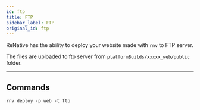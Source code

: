 ```yaml
---
id: ftp
title: FTP
sidebar_label: FTP
original_id: ftp
---
```




ReNative has the ability to deploy your website made with `rnv` to FTP server.

The files are uploaded to ftp server from `platformBuilds/xxxxx_web/public` folder.


---
## Commands

`rnv deploy -p web -t ftp`
